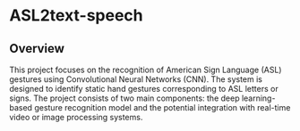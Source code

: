 ﻿# ASL2text-speech
## Overview  
This project focuses on the recognition of American Sign Language (ASL) gestures using Convolutional Neural Networks (CNN). The system is designed to identify static hand gestures corresponding to ASL letters or signs. The project consists of two main components: the deep learning-based gesture recognition model and the potential integration with real-time video or image processing systems.  
